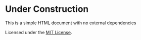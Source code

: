 # Under Construction

This is a simple HTML document with no external dependencies


Licensed under the [MIT License](https://opensource.org/licenses/MIT).
